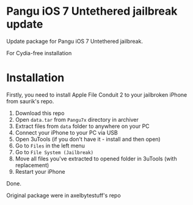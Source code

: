 # Pangu iOS 7 Untethered jailbreak update
Update package for Pangu iOS 7 Untethered jailbreak.

For Cydia-free installation

# Installation

Firstly, you need to install Apple File Conduit 2 to your jailbroken iPhone from saurik's repo.

1. Download this repo
2. Open `data.tar` from `Pangu7x` directory in archiver
3. Extract files from `data` folder to anywhere on your PC
4. Connect your iPhone to your PC via USB
5. Open 3uTools (if you don't have it - install and then open)
6. Go to `Files` in the left menu
7. Go to `File System (Jailbreak)`
8. Move all files you've extracted to opened folder in 3uTools (with replacement)
9. Restart your iPhone

Done.

Original package were in axelbytestuff's repo
